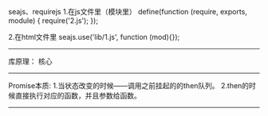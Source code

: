 seajs、requirejs
1.在js文件里（模块里）
  define(function (require, exports, module) {
      require('2.js');
  });

2.在html文件里
  seajs.use('lib/1.js', function (mod){});

--------------------------------------------------------------

库原理：
核心

-------------------------

Promise本质:
1.当状态改变的时候——调用之前挂起的的then队列。
2.then的时候直接执行对应的函数，并且参数给函数。

-------------------------
